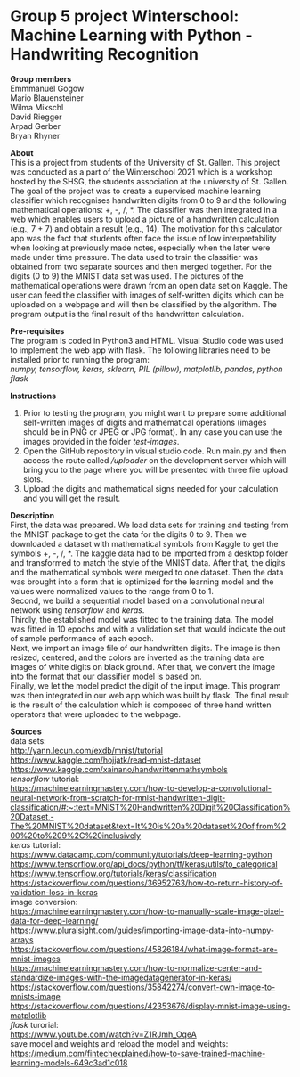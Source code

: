 # **Group 5 project Winterschool: Machine Learning with Python - Handwriting Recognition**

**Group members** <br/>
Emmmanuel Gogow <br/>
Mario Blauensteiner <br/>
Wilma Mikschl <br/>
David Riegger <br/>
Arpad Gerber <br/>
Bryan Rhyner <br/>


**About** <br/>
This is a project from students of the University of St. Gallen. This project was conducted as a part of the Winterschool 2021 which is a workshop hosted by the SHSG, the students association at the university of St. Gallen. <br/>
The goal of the project was to create a supervised machine learning classifier which recognises handwritten digits from 0 to 9 and the following mathematical operations: +, -, /, *. The classifier was then integrated in a web which enables users to upload a picture of a handwritten calculation (e.g., 7 + 7) and obtain a result (e.g., 14). The motivation for this calculator app was the fact that students often face the issue of low interpretability when looking at previously made notes, especially when the later were made under time pressure. 
The data used to train the classifier was obtained from two separate sources and then merged together. For the digits (0 to 9) the MNIST data set was used. The pictures of the mathematical operations were drawn from an open data set on Kaggle. The user can feed the classifier with images of self-written digits which can be uploaded on a webpage and will then be classified by the algorithm. The program output is the final result of the handwritten calculation.



**Pre-requisites** <br/>
The program is coded in Python3 and HTML. Visual Studio code was used to implement the web app with flask. The following libraries need to be installed prior to running the program: <br/>
*numpy, tensorflow, keras, sklearn, PIL (pillow), matplotlib, pandas, python flask*


**Instructions** <br/>
1. Prior to testing the program, you might want to prepare some additional self-written images of digits and mathematical operations (images should be in PNG or JPEG or JPG format). In any case you can use the images provided in the folder *test-images*.
2. Open the GitHub repository in visual studio code. Run main.py and then access the route called */uploader* on the development server which will bring you to the page where you will be presented with three file upload slots. 
3. Upload the digits and mathematical signs needed for your calculation and you will get the result.


**Description** <br/>
First, the data was prepared. We load data sets for training and testing from the MNIST package to get the data for the digits 0 to 9. Then we downloaded a dataset with mathematical symbols from Kaggle to get the symbols +, -, /, *. The kaggle data had to be imported from a desktop folder and transformed to match the style of the MNIST data. After that, the digits and the mathematical symbols were merged to one dataset. Then the data was brought into a form that is optimized for the learning model and the values were normalized values to the range from 0 to 1. <br/>
Second, we build a sequential model based on a convolutional neural network using *tensorflow* and *keras*. <br/>
Thirdly, the established model was fitted to the training data. The model was fitted in 10 epochs and with a validation set that would indicate the out of sample performance of each epoch. <br/>
Next, we import an image file of our handwritten digits. The image is then resized, centered, and the colors are inverted as the training data are images of white digits on black ground. After that, we convert the image into the format that our classifier model is based on. <br/>
Finally, we let the model predict the digit of the input image. This program was then integrated in our web app which was built by flask. The final result is the result of the calculation which is composed of three hand written operators that were uploaded to the webpage. 

**Sources** <br/>
data sets: <br/>
http://yann.lecun.com/exdb/mnist/tutorial <br/>
https://www.kaggle.com/hojjatk/read-mnist-dataset<br/>
https://www.kaggle.com/xainano/handwrittenmathsymbols<br/>
*tensorflow* tutorial: <br/>
https://machinelearningmastery.com/how-to-develop-a-convolutional-neural-network-from-scratch-for-mnist-handwritten-digit-classification/#:~:text=MNIST%20Handwritten%20Digit%20Classification%20Dataset,-The%20MNIST%20dataset&text=It%20is%20a%20dataset%20of,from%200%20to%209%2C%20inclusively <br/>
*keras* tutorial: <br/>
https://www.datacamp.com/community/tutorials/deep-learning-python <br/>
https://www.tensorflow.org/api_docs/python/tf/keras/utils/to_categorical<br/>
https://www.tensorflow.org/tutorials/keras/classification<br/>
https://stackoverflow.com/questions/36952763/how-to-return-history-of-validation-loss-in-keras <br/>
image conversion: <br/>
https://machinelearningmastery.com/how-to-manually-scale-image-pixel-data-for-deep-learning/ <br/>
https://www.pluralsight.com/guides/importing-image-data-into-numpy-arrays<br/>
https://stackoverflow.com/questions/45826184/what-image-format-are-mnist-images<br/>
https://machinelearningmastery.com/how-to-normalize-center-and-standardize-images-with-the-imagedatagenerator-in-keras/<br/>
https://stackoverflow.com/questions/35842274/convert-own-image-to-mnists-image<br/>
https://stackoverflow.com/questions/42353676/display-mnist-image-using-matplotlib<br/>
*flask* turorial: <br/>
https://www.youtube.com/watch?v=Z1RJmh_OqeA
<br/>
save model and weights and reload the model and weights: </br>
https://medium.com/fintechexplained/how-to-save-trained-machine-learning-models-649c3ad1c018</br>
